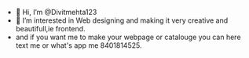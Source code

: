 - 👋 Hi, I’m @Divitmehta123
- 👀 I’m interested in Web designing and making it very creative and beautifull,ie frontend.
- and if you want me to make your webpage or catalouge you can here text me or what's app me 8401814525.
